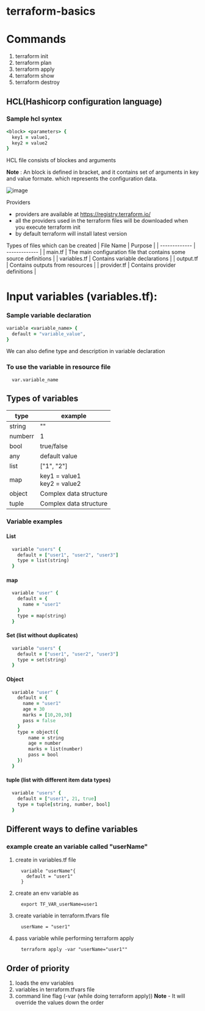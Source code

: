 # terraform-basics

# Commands
1. terraform init
2. terraform plan
3. terraform apply
4. terraform show
5. terraform destroy

## HCL(Hashicorp configuration language)

### Sample hcl syntex
```ruby
<block> <parameters> {
  key1 = value1,
  key2 = value2
}
```

HCL file consists of blockes and arguments

**Note** : An block is defined in bracket, and it contains set of arguments in key and value formate. which represents the configuration data.

![image](https://github.com/rajesh2475/terraform-basics/assets/24488810/5c9420d5-f39e-405d-aa72-5f7662b9b084)


Providers
- providers are available at https://registry.terraform.io/
- all the providers used in the terraform files will be downloaded when you execute terraform init
- by default terraform will install latest version

Types of files which can be created
| File Name  | Purpose |
| ------------- | ------------- |
| main.tf  | The main configuration file that contains some source definitions  |
| variables.tf  | Contains variable declarations   |
| output.tf  | Contains outputs from resources  |
| provider.tf  | Contains provider definitions  |


# Input variables (variables.tf):
### Sample variable declaration 
```ruby
variable <variable_name> {
  default = "variable_value",
}
```
We can also define type and description in variable declaration 

### To use the variable in resource file
  ```
    var.variable_name
  ```

## Types of variables 
| type  | example |
| ------------- | ------------- |
| string  | "<string value>"  |
| numberr  |1  |
| bool  | true/false  |
| any  | default value  |
| list  | ["1", "2"]  |
| map  | key1 = value1<br />key2 = value2  |
| object  | Complex data structure  |
| tuple  | Complex data structure  |


### Variable examples
#### List
```ruby
  variable "users" {
    default = ["user1", "user2", "user3"]
    type = list(string)
  }
```
#### map
```ruby
  variable "user" {
    default = {
      name = "user1"
    }
    type = map(string)
  }
```
#### Set (list without duplicates)
```ruby
  variable "users" {
    default = ["user1", "user2", "user3"]
    type = set(string)
  }
```
#### Object
```ruby
  variable "user" {
    default = {
      name = "user1"
      age = 30
      marks = [10,20,30]
      pass = false
    }
    type = object({
        name = string
        age = number
        marks = list(number)
        pass = bool
    })
  }
```
#### tuple (list with different item data types)
```ruby
  variable "users" {
    default = ["user1", 21, true]
    type = tuple[string, number, bool]
  }
```

## Different ways to define variables
### example create an variable called "userName"
1. create in variables.tf file
    ```
      variable "userName"{
        default = "user1"
      }
    ```
2. create an env variable as
    ```
      export TF_VAR_userName=user1
    ```
3. create variable in terraform.tfvars file
    ```
      userName = "user1"
    ```
4. pass variable while performing terraform apply
    ```
      terraform apply -var "userName="user1""
    ```
## Order of priority
1. loads the env variables
2. variables in terraform.tfvars file
3. command line flag (-var (while doing terraform apply))
**Note** - It will override the values down the order



